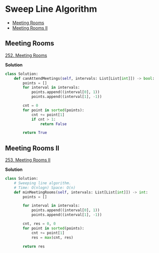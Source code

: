 # Sweep Line Algorithm

- [Meeting Rooms](#meeting-rooms)
- [Meeting Rooms II](#meeting-rooms-ii)

## Meeting Rooms

[252. Meeting Rooms](https://leetcode.com/problems/meeting-rooms/)

**Solution**

```python
class Solution:
    def canAttendMeetings(self, intervals: List[List[int]]) -> bool:
        points = []
        for interval in intervals:
            points.append((interval[0], 1))
            points.append((interval[1], -1))

        cnt = 0
        for point in sorted(points):
            cnt += point[1]
            if cnt > 1:
                return False

        return True
```

## Meeting Rooms II

[253. Meeting Rooms II](https://leetcode.com/problems/meeting-rooms-ii/)

**Solution**

```python
class Solution:
    # Sweeping line algorithm.
    # Time: O(nlogn) Space: O(n)
    def minMeetingRooms(self, intervals: List[List[int]]) -> int:
        points = []

        for interval in intervals:
            points.append((interval[0], 1))
            points.append((interval[1], -1))

        cnt, res = 0, 0
        for point in sorted(points):
            cnt += point[1]
            res = max(cnt, res)

        return res
```
